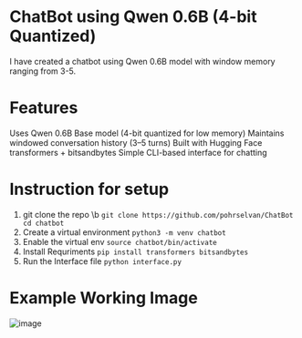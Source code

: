 # ChatBot using Qwen 0.6B (4-bit Quantized)
I have created a chatbot using Qwen 0.6B model with window memory ranging from 3-5.

# Features
Uses Qwen 0.6B Base model (4-bit quantized for low memory)
Maintains windowed conversation history (3–5 turns)
Built with Hugging Face transformers + bitsandbytes
Simple CLI-based interface for chatting

# Instruction for setup 
1. git clone the repo \b
`git clone https://github.com/pohrselvan/ChatBot
cd chatbot`
3. Create a virtual environment
`python3 -m venv chatbot`
4. Enable the virtual env
`source chatbot/bin/activate`
5. Install Requriments
`pip install transformers bitsandbytes`
6. Run the Interface file
`python interface.py`

# Example Working Image
![image](https://github.com/user-attachments/assets/6ff158e7-1853-494c-acb4-20e8db4cdde6)


